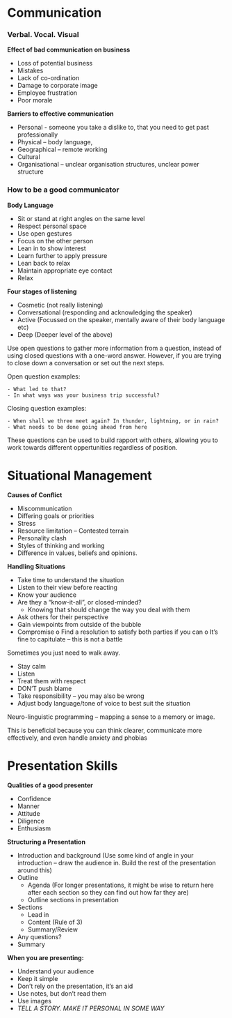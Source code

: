 # Communication
<h3> Verbal. Vocal. Visual </h3>

<b>Effect of bad communication on business</b>
-	Loss of potential business
-	Mistakes
-	Lack of co-ordination
-	Damage to corporate image
-	Employee frustration
-	Poor morale

<b>Barriers to effective communication</b>
-	Personal - someone you take a dislike to, that you need to get past professionally
-	Physical – body language,
-	Geographical – remote working
-	Cultural
-	Organisational – unclear organisation structures, unclear power structure

### How to be a good communicator

<b>Body Language</b>
-	Sit or stand at right angles on the same level
-	Respect personal space
-	Use open gestures
-	Focus on the other person
-	Lean in to show interest
-	Learn further to apply pressure
-	Lean back to relax
-	Maintain appropriate eye contact
-	Relax

<b>Four stages of listening</b>
-	Cosmetic (not really listening)
-	Conversational (responding and acknowledging the speaker)
-	Active (Focussed on the speaker, mentally aware of their body language etc)
-	Deep (Deeper level of the above)

Use open questions to gather more information from a question, instead of using closed questions with a one-word answer. However, if you are trying to close down a conversation or set out the next steps.

Open question examples:

```
- What led to that?
- In what ways was your business trip successful?
```

Closing question examples:
```
- When shall we three meet again? In thunder, lightning, or in rain?
- What needs to be done going ahead from here
```

These questions can be used to build rapport with others, allowing you to work towards different oppertunities regardless of position.


# Situational Management

<b>Causes of Conflict</b>
-	Miscommunication
-	Differing goals or priorities
-	Stress
-	Resource limitation – Contested terrain
-	Personality clash
-	Styles of thinking and working
-	Difference in values, beliefs and opinions.


<b>Handling Situations</b>

-	Take time to understand the situation
  - Listen to their view before reacting
-	Know your audience
   - Are they a “know-it-all”, or closed-minded?
	 - Knowing that should change the way you deal with them
-	Ask others for their perspective
  - Gain viewpoints from outside of the bubble
-	Compromise
o	Find a resolution to satisfy both parties if you can
o	It’s fine to capitulate – this is not a battle

Sometimes you just need to walk away.

-	Stay calm
-	Listen
-	Treat them with respect
-	DON’T push blame
-	Take responsibility – you may also be wrong
-	Adjust body language/tone of voice to best suit the situation

Neuro-linguistic programming – mapping a sense to a memory or image.

This is beneficial because you can think clearer, communicate more effectively, and even handle anxiety and phobias

# Presentation Skills

<b>Qualities of a good presenter</b>

- Confidence
- Manner
- Attitude
- Diligence
- Enthusiasm

<b>Structuring a Presentation</b>

-	Introduction and background (Use some kind of angle in your introduction – draw the audience in. Build the rest of the presentation around this)
-	Outline
	 - Agenda (For longer presentations, it might be wise to return here after each section so they can find out how far they are)
	 - Outline sections in presentation
-	Sections
	 - Lead in
	 - Content (Rule of 3)
	 - Summary/Review
-	Any questions?
-	Summary

<b>When you are presenting:</b>

-	Understand your audience
-	Keep it simple
-	Don’t rely on the presentation, it’s an aid
-	Use notes, but don’t read them
-	Use images
-	<i>TELL A STORY. MAKE IT PERSONAL IN SOME WAY </i>
